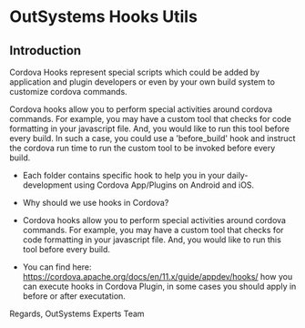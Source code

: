 # OutSystems Hooks Utils

## Introduction
Cordova Hooks represent special scripts which could be added by application and plugin developers or even by your own build system to customize cordova commands.

Cordova hooks allow you to perform special activities around cordova commands. For example, you may have a custom tool that checks for code formatting in your javascript file. And, you would like to run this tool before every build. In such a case, you could use a 'before_build' hook and instruct the cordova run time to run the custom tool to be invoked before every build.

- Each folder contains specific hook to help you in your daily-development using Cordova App/Plugins on Android and iOS.

- Why should we use hooks in Cordova?
 - Cordova hooks allow you to perform special activities around cordova commands. For example, you may have a custom tool that checks for code formatting in your javascript file. And, you would like to run this tool before every build.
 
- You can find here: https://cordova.apache.org/docs/en/11.x/guide/appdev/hooks/ how you can execute hooks in Cordova Plugin, in some cases you should apply in before or after executation. 


Regards,
OutSystems Experts Team
